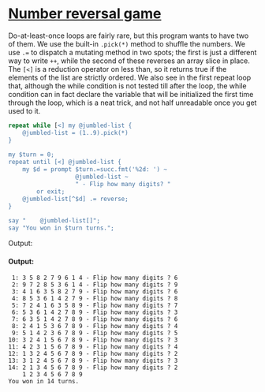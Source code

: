 [1]: https://rosettacode.org/wiki/Number_reversal_game

# [Number reversal game][1]

Do-at-least-once loops are fairly rare, but this program wants to have two of them. We use the built-in `.pick(*)` method to shuffle the numbers. We use `.=` to dispatch a mutating method in two spots; the first is just a different way to write `++`, while the second of these reverses an array slice in place. The `[<]` is a reduction operator on less than, so it returns true if the elements of the list are strictly ordered. We also see in the first repeat loop that, although the while condition is not tested till after the loop, the while condition can in fact declare the variable that will be initialized the first time through the loop, which is a neat trick, and not half unreadable once you get used to it.

```raku
repeat while [<] my @jumbled-list {
    @jumbled-list = (1..9).pick(*)
}
 
my $turn = 0;
repeat until [<] @jumbled-list {
    my $d = prompt $turn.=succ.fmt('%2d: ') ~
                   @jumbled-list ~
                   " - Flip how many digits? "
        or exit;
    @jumbled-list[^$d] .= reverse;
}
 
say "    @jumbled-list[]";
say "You won in $turn turns.";
```


Output:


#### Output:
```
 1: 3 5 8 2 7 9 6 1 4 - Flip how many digits ? 6
 2: 9 7 2 8 5 3 6 1 4 - Flip how many digits ? 9
 3: 4 1 6 3 5 8 2 7 9 - Flip how many digits ? 6
 4: 8 5 3 6 1 4 2 7 9 - Flip how many digits ? 8
 5: 7 2 4 1 6 3 5 8 9 - Flip how many digits ? 7
 6: 5 3 6 1 4 2 7 8 9 - Flip how many digits ? 3
 7: 6 3 5 1 4 2 7 8 9 - Flip how many digits ? 6
 8: 2 4 1 5 3 6 7 8 9 - Flip how many digits ? 4
 9: 5 1 4 2 3 6 7 8 9 - Flip how many digits ? 5
10: 3 2 4 1 5 6 7 8 9 - Flip how many digits ? 3
11: 4 2 3 1 5 6 7 8 9 - Flip how many digits ? 4
12: 1 3 2 4 5 6 7 8 9 - Flip how many digits ? 2
13: 3 1 2 4 5 6 7 8 9 - Flip how many digits ? 3
14: 2 1 3 4 5 6 7 8 9 - Flip how many digits ? 2
    1 2 3 4 5 6 7 8 9
You won in 14 turns.
```